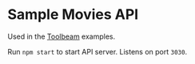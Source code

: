 # Sample Movies API

Used in the [Toolbeam](https://github.com/AnomalyInnovations/toolbeam-cli) examples.

Run `npm start` to start API server. Listens on port `3030`.
